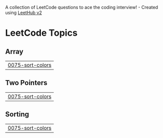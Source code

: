 A collection of LeetCode questions to ace the coding interview! - Created using [LeetHub v2](https://github.com/arunbhardwaj/LeetHub-2.0)
<!---LeetCode Topics Start-->
# LeetCode Topics
## Array
|  |
| ------- |
| [0075-sort-colors](https://github.com/robinrb7/DSA-cpp/tree/master/0075-sort-colors) |
## Two Pointers
|  |
| ------- |
| [0075-sort-colors](https://github.com/robinrb7/DSA-cpp/tree/master/0075-sort-colors) |
## Sorting
|  |
| ------- |
| [0075-sort-colors](https://github.com/robinrb7/DSA-cpp/tree/master/0075-sort-colors) |
<!---LeetCode Topics End-->